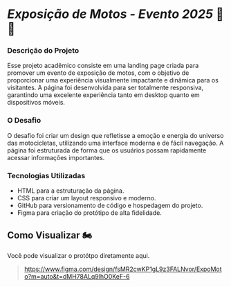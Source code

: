 # *Exposição de Motos - Evento 2025* 🏁✨

### Descrição do Projeto
Esse projeto acadêmico consiste em uma landing page criada para promover um evento de exposição de motos, com o objetivo de proporcionar uma experiência visualmente impactante e dinâmica para os visitantes. A página foi desenvolvida para ser totalmente responsiva, garantindo uma excelente experiência tanto em desktop quanto em dispositivos móveis.

### O Desafio
O desafio foi criar um design que refletisse a emoção e energia do universo das motocicletas, utilizando uma interface moderna e de fácil navegação. A página foi estruturada de forma que os usuários possam rapidamente acessar informações importantes.

### Tecnologias Utilizadas
- HTML para a estruturação da página.
- CSS para criar um layout responsivo e moderno.
- GitHub para versionamento de código e hospedagem do projeto.
- Figma para criação do protótipo de alta fidelidade.

## Como Visualizar 🏍️
Você pode visualizar o protótpo diretamente aqui.

> https://www.figma.com/design/fsMR2cwKP1gL9z3FALNvor/ExpoMoto?m=auto&t=dMH78ALq9lhO0KeF-6
